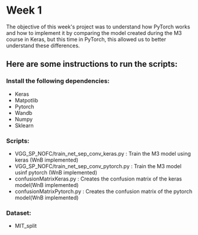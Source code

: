 # Week 1
The objective of this week's project was to understand how PyTorch works and how to implement it by comparing the model created during the M3 course in Keras, but this time in PyTorch, this allowed us to better understand these differences. 
## Here are some instructions to run the scripts:
### Install the following dependencies:
* Keras
* Matpotlib
* Pytorch
* Wandb
* Numpy
* Sklearn
### Scripts:
* VGG_SP_NOFC/train_net_sep_conv_keras.py     : Train the M3 model using keras (WnB implemented)
* VGG_SP_NOFC/train_net_sep_conv_pytorch.py   : Train the M3 model usinf pytorch (WnB implemented)
* confusionMatrixKeras.py                     : Creates the confusion matrix  of the keras model(WnB implemented)
* confusionMatrixPytorch.py                   : Creates the confusion matrix  of the pytorch model(WnB implemented)

### Dataset:
* MIT_split 


